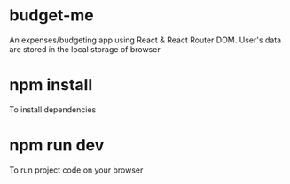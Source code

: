 # budget-me
An expenses/budgeting app using React &amp; React Router DOM. User's data are stored in the local storage of browser

# npm install
To install dependencies

# npm run dev
To run project code on your browser
